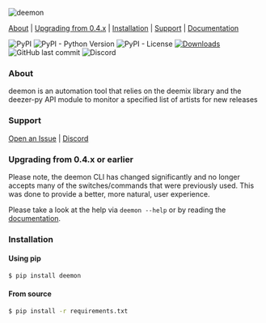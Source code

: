 ![](deemon/assets/images/logo.png "deemon")

[About](#about) | [Upgrading from 0.4.x](#migrating) | [Installation](#installation) | [Support](#support) | [Documentation](https://digitalec.github.io/deemon)

![PyPI](https://img.shields.io/pypi/v/deemon?style=flat-square)
![PyPI - Python Version](https://img.shields.io/pypi/pyversions/deemon?style=flat-square)
![PyPI - License](https://img.shields.io/pypi/l/deemon?style=flat-square)
[![Downloads](https://pepy.tech/badge/deemon)](https://pepy.tech/project/deemon)
![GitHub last commit](https://img.shields.io/github/last-commit/digitalec/deemon?style=flat-square)
![Discord](https://img.shields.io/discord/831356172464160838?style=flat-square)



### About
deemon is an automation tool that relies on the deemix library and
the deezer-py API module to monitor a specified list of artists for new releases

### Support
[Open an Issue](https://github.com/digitalec/deemon/issues/new) | [Discord](https://discord.gg/KzNCG2tkvn)


### Upgrading from 0.4.x or earlier
Please note, the deemon CLI has changed significantly and no longer accepts many of the switches/commands that were previously used. This was done to provide a better, more natural, user experience.

Please take a look at the help via `deemon --help` or by reading the [documentation](https://digitalec.github.io/deemon).

### Installation

#### Using pip

```bash
$ pip install deemon
```

#### From source
```bash
$ pip install -r requirements.txt
